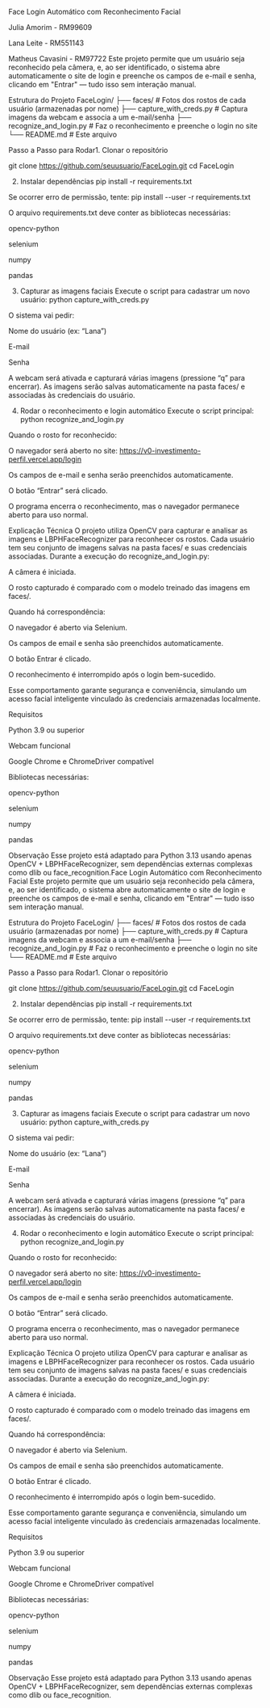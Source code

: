 Face Login Automático com Reconhecimento Facial

Julia Amorim - RM99609

Lana Leite - RM551143

Matheus Cavasini - RM97722
Este projeto permite que um usuário seja reconhecido pela câmera, e, ao ser identificado, o sistema abre automaticamente o site de login e preenche os campos de e-mail e senha, clicando em "Entrar" — tudo isso sem interação manual.

Estrutura do Projeto
FaceLogin/
├── faces/                     # Fotos dos rostos de cada usuário (armazenadas por nome)
├── capture\_with\_creds.py      # Captura imagens da webcam e associa a um e-mail/senha
├── recognize\_and\_login.py     # Faz o reconhecimento e preenche o login no site
└── README.md                  # Este arquivo



Passo a Passo para Rodar1. Clonar o repositório

git clone https://github.com/seuusuario/FaceLogin.git
cd FaceLogin



2. Instalar dependências
   pip install -r requirements.txt

Se ocorrer erro de permissão, tente:
pip install --user -r requirements.txt

O arquivo requirements.txt deve conter as bibliotecas necessárias:



opencv-python



selenium



numpy



pandas













3. Capturar as imagens faciais
   Execute o script para cadastrar um novo usuário:
   python capture\_with\_creds.py

O sistema vai pedir:



Nome do usuário (ex: “Lana”)



E-mail



Senha



A webcam será ativada e capturará várias imagens (pressione “q” para encerrar).
As imagens serão salvas automaticamente na pasta faces/ e associadas às credenciais do usuário.

4. Rodar o reconhecimento e login automático
   Execute o script principal:
   python recognize\_and\_login.py

Quando o rosto for reconhecido:



O navegador será aberto no site:
https://v0-investimento-perfil.vercel.app/login



Os campos de e-mail e senha serão preenchidos automaticamente.



O botão “Entrar” será clicado.



O programa encerra o reconhecimento, mas o navegador permanece aberto para uso normal.



Explicação Técnica
O projeto utiliza OpenCV para capturar e analisar as imagens e LBPHFaceRecognizer para reconhecer os rostos.
Cada usuário tem seu conjunto de imagens salvas na pasta faces/ e suas credenciais associadas.
Durante a execução do recognize\_and\_login.py:



A câmera é iniciada.



O rosto capturado é comparado com o modelo treinado das imagens em faces/.



Quando há correspondência:



O navegador é aberto via Selenium.



Os campos de email e senha são preenchidos automaticamente.



O botão Entrar é clicado.



O reconhecimento é interrompido após o login bem-sucedido.





Esse comportamento garante segurança e conveniência, simulando um acesso facial inteligente vinculado às credenciais armazenadas localmente.

Requisitos



Python 3.9 ou superior



Webcam funcional



Google Chrome e ChromeDriver compatível



Bibliotecas necessárias:



opencv-python



selenium



numpy



pandas



Observação
Esse projeto está adaptado para Python 3.13 usando apenas OpenCV + LBPHFaceRecognizer, sem dependências externas complexas como dlib ou face\_recognition.Face Login Automático com Reconhecimento Facial
Este projeto permite que um usuário seja reconhecido pela câmera, e, ao ser identificado, o sistema abre automaticamente o site de login e preenche os campos de e-mail e senha, clicando em "Entrar" — tudo isso sem interação manual.

Estrutura do Projeto
FaceLogin/
├── faces/                     # Fotos dos rostos de cada usuário (armazenadas por nome)
├── capture\_with\_creds.py      # Captura imagens da webcam e associa a um e-mail/senha
├── recognize\_and\_login.py     # Faz o reconhecimento e preenche o login no site
└── README.md                  # Este arquivo



Passo a Passo para Rodar1. Clonar o repositório

git clone https://github.com/seuusuario/FaceLogin.git
cd FaceLogin













2. Instalar dependências
   pip install -r requirements.txt

Se ocorrer erro de permissão, tente:
pip install --user -r requirements.txt

O arquivo requirements.txt deve conter as bibliotecas necessárias:



opencv-python



selenium



numpy



pandas



3. Capturar as imagens faciais
   Execute o script para cadastrar um novo usuário:
   python capture\_with\_creds.py

O sistema vai pedir:



Nome do usuário (ex: “Lana”)



E-mail



Senha



A webcam será ativada e capturará várias imagens (pressione “q” para encerrar).
As imagens serão salvas automaticamente na pasta faces/ e associadas às credenciais do usuário.

4. Rodar o reconhecimento e login automático
   Execute o script principal:
   python recognize\_and\_login.py

Quando o rosto for reconhecido:



O navegador será aberto no site:
https://v0-investimento-perfil.vercel.app/login



Os campos de e-mail e senha serão preenchidos automaticamente.



O botão “Entrar” será clicado.



O programa encerra o reconhecimento, mas o navegador permanece aberto para uso normal.



Explicação Técnica
O projeto utiliza OpenCV para capturar e analisar as imagens e LBPHFaceRecognizer para reconhecer os rostos.
Cada usuário tem seu conjunto de imagens salvas na pasta faces/ e suas credenciais associadas.
Durante a execução do recognize\_and\_login.py:



A câmera é iniciada.



O rosto capturado é comparado com o modelo treinado das imagens em faces/.



Quando há correspondência:



O navegador é aberto via Selenium.



Os campos de email e senha são preenchidos automaticamente.



O botão Entrar é clicado.



O reconhecimento é interrompido após o login bem-sucedido.





Esse comportamento garante segurança e conveniência, simulando um acesso facial inteligente vinculado às credenciais armazenadas localmente.

Requisitos



Python 3.9 ou superior



Webcam funcional



Google Chrome e ChromeDriver compatível



Bibliotecas necessárias:



opencv-python



selenium



numpy



pandas



Observação
Esse projeto está adaptado para Python 3.13 usando apenas OpenCV + LBPHFaceRecognizer, sem dependências externas complexas como dlib ou face\_recognition.

